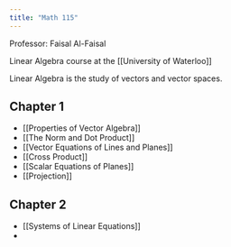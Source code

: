 ```yaml
---
title: "Math 115"
---
```


Professor: Faisal Al-Faisal

Linear Algebra course at the [[University of Waterloo]] 

Linear Algebra is the study of vectors and vector spaces. 
## Chapter 1

- [[Properties of Vector Algebra]]
- [[The Norm and Dot Product]]
- [[Vector Equations of Lines and Planes]]
- [[Cross Product]]
- [[Scalar Equations of Planes]]
- [[Projection]]

## Chapter 2

- [[Systems of Linear Equations]]
- 